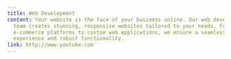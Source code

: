 ```yaml
---
title: Web Development
content: Your website is the face of your business online. Our web development
  team creates stunning, responsive websites tailored to your needs. From
  e-commerce platforms to custom web applications, we ensure a seamless user
  experience and robust functionality.
link: http://www.youtube.com
---
```

